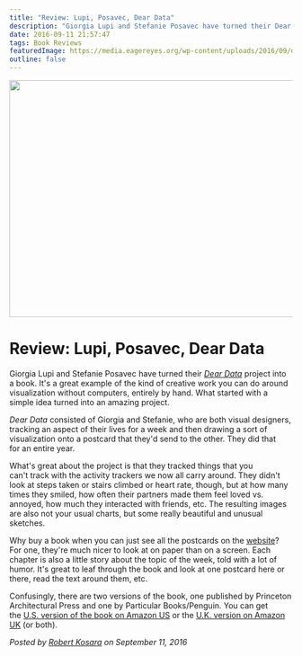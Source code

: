 ```yaml
---
title: "Review: Lupi, Posavec, Dear Data"
description: "Giorgia Lupi and Stefanie Posavec have turned their Dear Data project into a book. It's a great example of the kind of creative work you can do around visualization without computers, entirely by hand. What started with a simple idea turned into an amazing project."
date: 2016-09-11 21:57:47
tags: Book Reviews
featuredImage: https://media.eagereyes.org/wp-content/uploads/2016/09/dear-data-book-teaser.jpg
outline: false
---
```


<p><img src="https://media.eagereyes.org/wp-content/uploads/2016/09/dear-data-book-teaser.jpg" width="682" height="422" /></p>

# Review: Lupi, Posavec, Dear Data

Giorgia Lupi and Stefanie Posavec have turned their <em><a href="http://www.dear-data.com/">Dear Data</a></em> project into a book. It's a great example of the kind of creative work you can do around visualization without computers, entirely by hand. What started with a simple idea turned into an amazing project.

<em>Dear Data</em> consisted of Giorgia and Stefanie, who are both visual designers, tracking an aspect of their lives for a week and then drawing a sort of visualization onto a postcard that they'd send to the other. They did that for an entire year.

What's great about the project is that they tracked things that you can't track with the activity trackers we now all carry around. They didn't look at steps taken or stairs climbed or heart rate, though, but at how many times they smiled, how often their partners made them feel loved vs. annoyed, how much they interacted with friends, etc. The resulting images are also not your usual charts, but some really beautiful and unusual sketches.

Why buy a book when you can just see all the postcards on the <a href="http://www.dear-data.com/">website</a>? For one, they're much nicer to look at on paper than on a screen. Each chapter is also a little story about the topic of the week, told with a lot of humor. It's great to leaf through the book and look at one postcard here or there, read the text around them, etc.

Confusingly, there are two versions of the book, one published by Princeton Architectural Press and one by Particular Books/Penguin. You can get the <a href="https://www.amazon.com/Dear-Data-Giorgia-Lupi/dp/1616895322/ref=sr_1_1?ie=UTF8&amp;qid=1473658730&amp;sr=8-1&amp;keywords=dear+data">U.S. version of the book on Amazon US</a> or the <a href="https://www.amazon.co.uk/Dear-Data-Giorgia-Stefanie-Posavec/dp/1846149061">U.K. version on Amazon UK</a> (or both).


_Posted by <a href="/about">Robert Kosara</a> on September 11, 2016_


